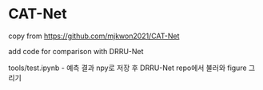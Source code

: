 # CAT-Net
copy from https://github.com/mjkwon2021/CAT-Net

add code for comparison with DRRU-Net

tools/test.ipynb - 예측 결과 npy로 저장 후 DRRU-Net repo에서 불러와 figure 그리기
